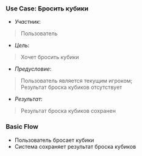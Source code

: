 ### Use Case: Бросить кубики
- *Участник*:
> Пользователь
- *Цель*:
> Хочет бросить кубики
- *Предусловие*:
> Пользователь является текущим игроком;<br>
> Результат броска кубиков отсутствует
- *Результат*:
> Результат броска кубиков сохранен

### Basic Flow
* Пользователь бросает кубики
* Система сохраняет результат броска кубиков